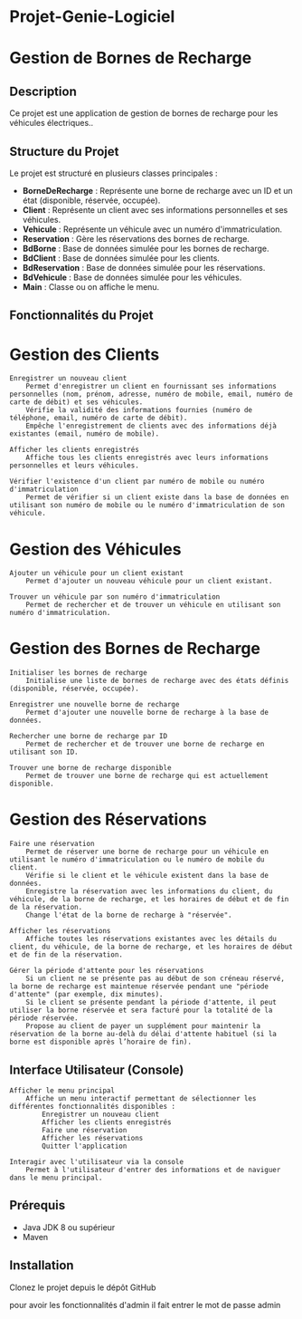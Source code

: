 # Projet-Genie-Logiciel

# Gestion de Bornes de Recharge

## Description

Ce projet est une application de gestion de bornes de recharge pour les véhicules électriques..

## Structure du Projet

Le projet est structuré en plusieurs classes principales :

- **BorneDeRecharge** : Représente une borne de recharge avec un ID et un état (disponible, réservée, occupée).
- **Client** : Représente un client avec ses informations personnelles et ses véhicules.
- **Vehicule** : Représente un véhicule avec un numéro d'immatriculation.
- **Reservation** : Gère les réservations des bornes de recharge.
- **BdBorne** : Base de données simulée pour les bornes de recharge.
- **BdClient** : Base de données simulée pour les clients.
- **BdReservation** : Base de données simulée pour les réservations.
- **BdVehicule** : Base de données simulée pour les véhicules.
- **Main** : Classe ou on affiche le menu.

## Fonctionnalités du Projet
# Gestion des Clients

    Enregistrer un nouveau client
        Permet d'enregistrer un client en fournissant ses informations personnelles (nom, prénom, adresse, numéro de mobile, email, numéro de carte de débit) et ses véhicules.
        Vérifie la validité des informations fournies (numéro de téléphone, email, numéro de carte de débit).
        Empêche l'enregistrement de clients avec des informations déjà existantes (email, numéro de mobile).

    Afficher les clients enregistrés
        Affiche tous les clients enregistrés avec leurs informations personnelles et leurs véhicules.

    Vérifier l'existence d'un client par numéro de mobile ou numéro d'immatriculation
        Permet de vérifier si un client existe dans la base de données en utilisant son numéro de mobile ou le numéro d'immatriculation de son véhicule.

# Gestion des Véhicules

    Ajouter un véhicule pour un client existant
        Permet d'ajouter un nouveau véhicule pour un client existant.

    Trouver un véhicule par son numéro d'immatriculation
        Permet de rechercher et de trouver un véhicule en utilisant son numéro d'immatriculation.

# Gestion des Bornes de Recharge

    Initialiser les bornes de recharge
        Initialise une liste de bornes de recharge avec des états définis (disponible, réservée, occupée).

    Enregistrer une nouvelle borne de recharge
        Permet d'ajouter une nouvelle borne de recharge à la base de données.

    Rechercher une borne de recharge par ID
        Permet de rechercher et de trouver une borne de recharge en utilisant son ID.

    Trouver une borne de recharge disponible
        Permet de trouver une borne de recharge qui est actuellement disponible.

# Gestion des Réservations

    Faire une réservation
        Permet de réserver une borne de recharge pour un véhicule en utilisant le numéro d'immatriculation ou le numéro de mobile du client.
        Vérifie si le client et le véhicule existent dans la base de données.
        Enregistre la réservation avec les informations du client, du véhicule, de la borne de recharge, et les horaires de début et de fin de la réservation.
        Change l'état de la borne de recharge à "réservée".

    Afficher les réservations
        Affiche toutes les réservations existantes avec les détails du client, du véhicule, de la borne de recharge, et les horaires de début et de fin de la réservation.

    Gérer la période d'attente pour les réservations
        Si un client ne se présente pas au début de son créneau réservé, la borne de recharge est maintenue réservée pendant une "période d'attente" (par exemple, dix minutes).
        Si le client se présente pendant la période d'attente, il peut utiliser la borne réservée et sera facturé pour la totalité de la période réservée.
        Propose au client de payer un supplément pour maintenir la réservation de la borne au-delà du délai d'attente habituel (si la borne est disponible après l’horaire de fin).

## Interface Utilisateur (Console)

    Afficher le menu principal
        Affiche un menu interactif permettant de sélectionner les différentes fonctionnalités disponibles :
            Enregistrer un nouveau client
            Afficher les clients enregistrés
            Faire une réservation
            Afficher les réservations
            Quitter l'application

    Interagir avec l'utilisateur via la console
        Permet à l'utilisateur d'entrer des informations et de naviguer dans le menu principal.

## Prérequis

- Java JDK 8 ou supérieur
- Maven

## Installation

Clonez le projet depuis le dépôt GitHub 

pour avoir les fonctionnalités d'admin il fait entrer le mot de passe admin
